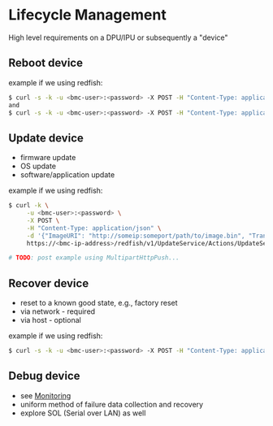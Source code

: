 # Lifecycle Management

High level requirements on a DPU/IPU or subsequently a "device"

## Reboot device

example if we using redfish:
```bash
$ curl -s -k -u <bmc-user>:<password> -X POST -H "Content-Type: application/json" -d '{"ResetType": "ForceRestart"}' https://<bmc-ip-address>/redfish/v1/Managers/<ID>/Actions/Manager.Reset
and
$ curl -s -k -u <bmc-user>:<password> -X POST -H "Content-Type: application/json" -d '{"ResetType": "PowerCycle"}' https://<bmc-ip-address>/redfish/v1/Systems/<ID>/Actions/ComputerSystem.Reset 
```

## Update device

 * firmware update
 * OS update
 * software/application update

 example if we using redfish:
```bash
$ curl -k \
     -u <bmc-user>:<password> \
     -X POST \
     -H "Content-Type: application/json" \
     -d '{"ImageURI": "http://someip:someport/path/to/image.bin", "TransferProtocol":"HTTP", "Targets": ["/redfish/v1/UpdateService/FirmwareInventory/BMC<#>"]}' \
     https://<bmc-ip-address>/redfish/v1/UpdateService/Actions/UpdateService.SimpleUpdate

# TODO: post example using MultipartHttpPush...
```

## Recover device

* reset to a known good state, e.g., factory reset
* via network - required
* via host - optional

 example if we using redfish:
```bash
$ curl -s -k -u <bmc-user>:<password> -X POST -H "Content-Type: application/json" -d '{"ResetType": "ResetAll"}' https://<bmc-ip-address>/redfish/v1/Managers/<ID>/Actions/Manager.ResetToDefaults
```

## Debug device

* see [Monitoring](MONITORING.md)
* uniform method of failure data collection and recovery
* explore SOL (Serial over LAN) as well
